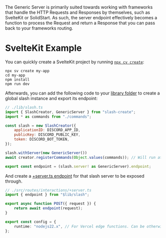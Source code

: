 
The Generic Server is primarily suited towards working with frameworks that handle the HTTP Requests and Responses by themselves, such as SvelteKit or SolidStart. As such, the server endpoint effectively becomes a function to process the Request and return a Response that you can pass back to your frameworks routing.

# SvelteKit Example

You can quickly create a SvelteKit project by running [`npx cv create`](https://svelte.dev/docs/kit/creating-a-project):
```
npx sv create my-app
cd my-app
npm install
npm run dev
```

Afterwards, you can add the following code to your [library folder](https://svelte.dev/docs/kit/lib) to create a global slash instance and export its endpoint:

```js
// ./lib/slash.ts
import { SlashCreator, GenericServer } from "slash-create";
import * as commands from "./commands";

const slash = new SlashCreator({
	applicationID: DISCORD_APP_ID,
	publicKey: DISCORD_PUBLIC_KEY,
	token: DISCORD_BOT_TOKEN,
});

slash.withServer(new GenericServer())
await creator.registerCommands(Object.values(commands)); // Will run at build-time, syncing commands as it is being deployed.

export const endpoint = (slash.server! as GenericServer).endpoint;
```

And create a [+server.ts endpoint](https://svelte.dev/docs/kit/routing#server) for that slash server to be exposed through.

```ts
// ./src/routes/interactions/+server.ts
import { endpoint } from "$lib/slash";

export async function POST({ request }) {
	return await endpoint(request);
}

export const config = {
	runtime: "nodejs22.x", // For Vercel edge functions. Can be otherwise removed.
};
```

